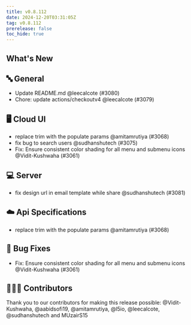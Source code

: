 ```yaml
---
title: v0.8.112
date: 2024-12-20T03:31:05Z
tag: v0.8.112
prerelease: false
toc_hide: true
---
```


## What's New
## 🔤 General
- Update README.md @leecalcote (#3080)
- Chore: update actions/checkoutv4 @leecalcote (#3079)

## 🖥 Cloud UI

- replace trim with the populate params @amitamrutiya (#3068)
- fix bug to search users @sudhanshutech (#3075)
- Fix: Ensure consistent color shading for all menu and submenu icons @Vidit-Kushwaha (#3061)

## 💻 Server

- fix design url in email template while share @sudhanshutech (#3081)

## ☁️ Api Specifications

- replace trim with the populate params @amitamrutiya (#3068)

## 🐛 Bug Fixes

- Fix: Ensure consistent color shading for all menu and submenu icons @Vidit-Kushwaha (#3061)

## 👨🏽‍💻 Contributors

Thank you to our contributors for making this release possible:
@Vidit-Kushwaha, @aabidsofi19, @amitamrutiya, @l5io, @leecalcote, @sudhanshutech and MUzairS15

